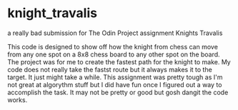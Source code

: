 # knight_travalis
a really bad submission for The Odin Project assignment Knights Travalis

This code is designed to show off how the knight from chess can move from any one spot on a 8x8 chess board to any other spot on the board. The project was for me to create the fastest path for the knight to make. My code does not really take the fastst route but it always makes it to the target. It just might take a while.
This assignment was pretty tough as I'm not great at algorythm stuff but I did have fun once I figured out a way to accomplish the task. It may not be pretty or good but gosh dangit the code works.
